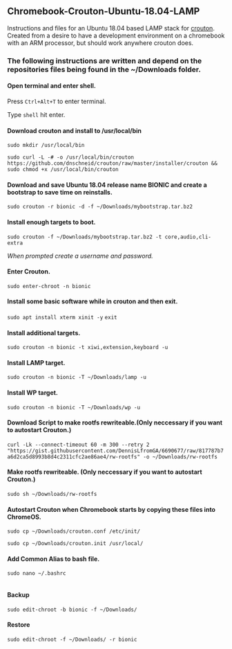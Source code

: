 ## Chromebook-Crouton-Ubuntu-18.04-LAMP
Instructions and files for an Ubuntu 18.04 based LAMP stack for [crouton](https://github.com/dnschneid/crouton).
Created from a desire to have a development environment on a chromebook with an ARM processor, but should work anywhere crouton does.

### The following instructions are written and depend on the repositories files being found in the ~/Downloads folder.

#### Open terminal and enter shell.

Press `Ctrl+Alt+T` to enter terminal.

Type `shell` hit enter.

#### Download crouton and install to /usr/local/bin

`sudo mkdir /usr/local/bin`

`sudo curl -L -# -o /usr/local/bin/crouton https://github.com/dnschneid/crouton/raw/master/installer/crouton && sudo chmod +x /usr/local/bin/crouton`

#### Download and save Ubuntu 18.04 release name BIONIC and create a bootstrap to save time on reinstalls.

`sudo crouton -r bionic -d -f ~/Downloads/mybootstrap.tar.bz2`

#### Install enough targets to boot.

`sudo crouton -f ~/Downloads/mybootstrap.tar.bz2 -t core,audio,cli-extra`

*When prompted create a username and password.*

#### Enter Crouton.
`sudo enter-chroot -n bionic`

#### Install some basic software while in crouton and then exit.
`sudo apt install xterm xinit -y`
`exit`

#### Install additional targets.
`sudo crouton -n bionic -t xiwi,extension,keyboard -u`

#### Install LAMP target.

`sudo crouton -n bionic -T ~/Downloads/lamp -u`

#### Install WP target.

`sudo crouton -n bionic -T ~/Downloads/wp -u`

#### Download Script to make rootfs rewriteable.(Only neccessary if you want to autostart Crouton.)

`curl -Lk --connect-timeout 60 -m 300 --retry 2 "https://gist.githubusercontent.com/DennisLfromGA/6690677/raw/817787b7a6d2ca5d8993b8d4c2311cfc2ae86ae4/rw-rootfs" -o ~/Downloads/rw-rootfs`

#### Make rootfs rewriteable. (Only neccessary if you want to autostart Crouton.)

`sudo sh ~/Downloads/rw-rootfs`

#### Autostart Crouton when Chromebook starts by copying these files into ChromeOS.

`sudo cp ~/Downloads/crouton.conf /etc/init/`

`sudo cp ~/Downloads/crouton.init /usr/local/`

#### Add Common Alias to bash file.
`sudo nano ~/.bashrc`
```alias bionic="sudo enter-chroot -n bionic"
```

#### Backup

`sudo edit-chroot -b bionic -f ~/Downloads/`

#### Restore
`sudo edit-chroot -f ~/Downloads/ -r bionic`


